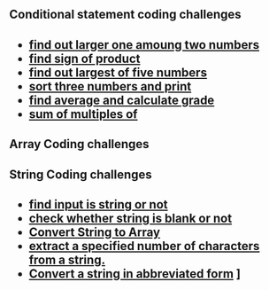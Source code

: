 <h2>Conditional statement coding challenges<h2>

- [find out larger one amoung two numbers](./conditional%20statement/find%20out%20larger%20one%20amoung%20two%20number/index.js)
- [find sign of product](./conditional%20statement/find%20sign%20of%20product/index.js)
- [find out largest of five numbers](./conditional%20statement/largest%20of%20five%20numbers/index.js)
- [sort three numbers and print](./conditional%20statement/sort%20three%20numbers%20and%20print/index.js)
- [find average and calculate grade](./conditional%20statement/find%20avg%20and%20grade/index.js)
- [sum of multiples of ](./conditional%20statement/sum%20of%20multiples%20of/index.js)

<h2>Array Coding challenges<h2>

<h2>String Coding challenges<h2>

- [find input is string or not](./strings/find%20input%20is%20string%20or%20not/index.js)
- [check whether string is blank or not](./strings/check%20whether%20string%20is%20blank%20or%20not/index.js)
- [Convert String to Array](./strings/string%20to%20Array/index.js)
- [extract a specified number of characters from a string.](./strings/Extract%20a%20specific%20number%20of%20characters%20from%20a%20string/index.js)
- [Convert a string in abbreviated form](./strings/Convert%20a%20string%20in%20abbreviated%20form/index.js)
  ]
